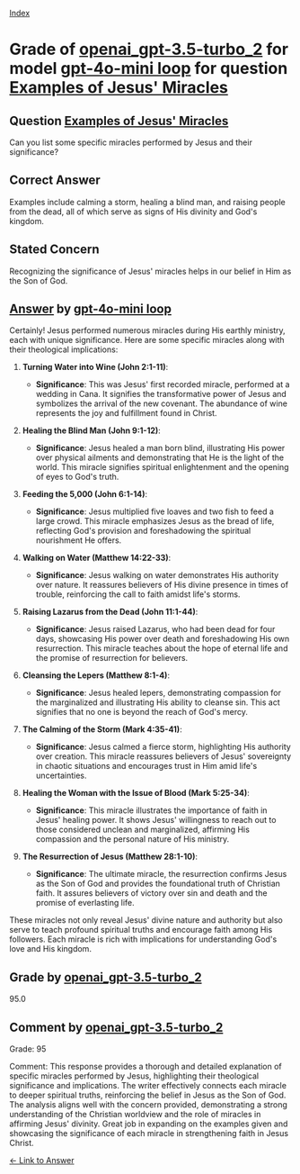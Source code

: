 
[Index](../../../../index.md)
# Grade of [openai_gpt-3.5-turbo_2](../../../grading_models/openai_gpt-3.5-turbo_2.md) for model [gpt-4o-mini loop](../../../answering_models/gpt-4o-mini_loop.md) for question [Examples of Jesus' Miracles](../../../questions/Examples_of_Jesus__Miracles.md)

## Question [Examples of Jesus' Miracles](../../../questions/Examples_of_Jesus__Miracles.md)
Can you list some specific miracles performed by Jesus and their significance?

## Correct Answer
Examples include calming a storm, healing a blind man, and raising people from the dead, all of which serve as signs of His divinity and God's kingdom.

## Stated Concern
Recognizing the significance of Jesus' miracles helps in our belief in Him as the Son of God.

## [Answer](../Examples_of_Jesus__Miracles.md) by [gpt-4o-mini loop](../../../answering_models/gpt-4o-mini_loop.md)
Certainly! Jesus performed numerous miracles during His earthly ministry, each with unique significance. Here are some specific miracles along with their theological implications:

1. **Turning Water into Wine (John 2:1-11)**:
   - **Significance**: This was Jesus' first recorded miracle, performed at a wedding in Cana. It signifies the transformative power of Jesus and symbolizes the arrival of the new covenant. The abundance of wine represents the joy and fulfillment found in Christ.

2. **Healing the Blind Man (John 9:1-12)**:
   - **Significance**: Jesus healed a man born blind, illustrating His power over physical ailments and demonstrating that He is the light of the world. This miracle signifies spiritual enlightenment and the opening of eyes to God's truth.

3. **Feeding the 5,000 (John 6:1-14)**:
   - **Significance**: Jesus multiplied five loaves and two fish to feed a large crowd. This miracle emphasizes Jesus as the bread of life, reflecting God's provision and foreshadowing the spiritual nourishment He offers.

4. **Walking on Water (Matthew 14:22-33)**:
   - **Significance**: Jesus walking on water demonstrates His authority over nature. It reassures believers of His divine presence in times of trouble, reinforcing the call to faith amidst life's storms.

5. **Raising Lazarus from the Dead (John 11:1-44)**:
   - **Significance**: Jesus raised Lazarus, who had been dead for four days, showcasing His power over death and foreshadowing His own resurrection. This miracle teaches about the hope of eternal life and the promise of resurrection for believers.

6. **Cleansing the Lepers (Matthew 8:1-4)**:
   - **Significance**: Jesus healed lepers, demonstrating compassion for the marginalized and illustrating His ability to cleanse sin. This act signifies that no one is beyond the reach of God's mercy.

7. **The Calming of the Storm (Mark 4:35-41)**:
   - **Significance**: Jesus calmed a fierce storm, highlighting His authority over creation. This miracle reassures believers of Jesus' sovereignty in chaotic situations and encourages trust in Him amid life's uncertainties.

8. **Healing the Woman with the Issue of Blood (Mark 5:25-34)**:
   - **Significance**: This miracle illustrates the importance of faith in Jesus' healing power. It shows Jesus' willingness to reach out to those considered unclean and marginalized, affirming His compassion and the personal nature of His ministry.

9. **The Resurrection of Jesus (Matthew 28:1-10)**:
   - **Significance**: The ultimate miracle, the resurrection confirms Jesus as the Son of God and provides the foundational truth of Christian faith. It assures believers of victory over sin and death and the promise of everlasting life.

These miracles not only reveal Jesus' divine nature and authority but also serve to teach profound spiritual truths and encourage faith among His followers. Each miracle is rich with implications for understanding God's love and His kingdom.

## Grade by [openai_gpt-3.5-turbo_2](../../../grading_models/openai_gpt-3.5-turbo_2.md)
95.0

## Comment by [openai_gpt-3.5-turbo_2](../../../grading_models/openai_gpt-3.5-turbo_2.md)
Grade: 95

Comment: This response provides a thorough and detailed explanation of specific miracles performed by Jesus, highlighting their theological significance and implications. The writer effectively connects each miracle to deeper spiritual truths, reinforcing the belief in Jesus as the Son of God. The analysis aligns well with the concern provided, demonstrating a strong understanding of the Christian worldview and the role of miracles in affirming Jesus' divinity. Great job in expanding on the examples given and showcasing the significance of each miracle in strengthening faith in Jesus Christ.

[&lt;- Link to Answer](../Examples_of_Jesus__Miracles.md)
